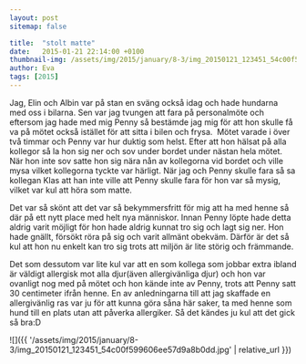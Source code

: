 ```yaml
---
layout: post
sitemap: false

title:  "stolt matte"
date:   2015-01-21 22:14:00 +0100
thumbnail-img: /assets/img/2015/january/8-3/img_20150121_123451_54c00f599606ee57d9a8b0dd.jpg
author: Eva
tags: [2015]
---
```


Jag, Elin och Albin var på stan en sväng också idag och hade hundarna med oss i bilarna. Sen var jag tvungen att fara på personalmöte och eftersom jag hade med mig Penny så bestämde jag mig för att hon skulle få va på mötet också istället för att sitta i bilen och frysa.  Mötet varade i över två timmar och Penny var hur duktig som helst. Efter att hon hälsat på alla kollegor så la hon sig ner och sov under bordet under nästan hela mötet. När hon inte sov satte hon sig nära nån av kollegorna vid bordet och ville mysa vilket kollegorna tyckte var härligt. När jag och Penny skulle fara så sa kollegan Klas att han inte ville att Penny skulle fara för hon var så mysig, vilket var kul att höra som matte. 

Det var så skönt att det var så bekymmersfritt för mig att ha med henne så där på ett nytt place med helt nya människor. Innan Penny löpte hade detta aldrig varit möjligt för hon hade aldrig kunnat tro sig och lagt sig ner. Hon hade gnällt, försökt röra på sig och varit allmänt obekväm. Därför är det så kul att hon nu enkelt kan tro sig trots att miljön är lite störig och främmande. 

Det som dessutom var lite kul var att en som kollega som jobbar extra ibland är väldigt allergisk mot alla djur(även allergivänliga djur) och hon var ovanligt nog med på mötet och hon kände inte av Penny, trots att Penny satt 30 centimeter ifrån henne. En av anledningarna till att jag skaffade en allergivänlig ras var ju för att kunna göra såna här saker, ta med henne som hund till en plats utan att påverka allergiker. Så det kändes ju kul att det gick så bra:D

![]({{ '/assets/img/2015/january/8-3/img_20150121_123451_54c00f599606ee57d9a8b0dd.jpg'  | relative_url }})

